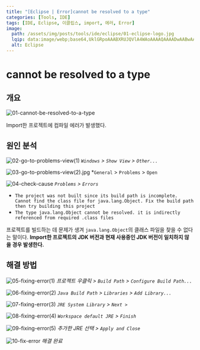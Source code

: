 ```yaml
---
title: "[Eclipse | Error]cannot be resolved to a type"
categories: [Tools, IDE]
tags: [IDE, Eclipse, 이클립스, import, 에러, Error]
image:
  path: /assets/img/posts/tools/ide/eclipse/01-eclipse-logo.jpg
  lqip: data:image/webp;base64,UklGRpoAAABXRUJQVlA4WAoAAAAQAAAADwAABwAAQUxQSDIAAAARL0AmbZurmr57yyIiqE8oiG0bejIYEQTgqiDA9vqnsUSI6H+oAERp2HZ65qP/VIAWAFZQOCBCAAAA8AEAnQEqEAAIAAVAfCWkAALp8sF8rgRgAP7o9FDvMCkMde9PK7euH5M1m6VWoDXf2FkP3BqV0ZYbO6NA/VFIAAAA
  alt: Eclipse
---
```


# cannot be resolved to a type

## 개요

![01-cannot-be-resolved-to-a-type](/assets/img/posts/tools/ide/eclipse/error/cannot-be-resolved-to-a-type/01-cannot-be-resolved-to-a-type.jpg)

Import한 프로젝트에 컴파일 에러가 발생했다.

## 원인 분석

![02-go-to-problems-view(1)](/assets/img/posts/tools/ide/eclipse/error/cannot-be-resolved-to-a-type/02-go-to-problems-view(1).jpg)
*`Windows` > `Show View` > `Other...`*

![03-go-to-problems-view(2).jpg](/assets/img/posts/tools/ide/eclipse/error/cannot-be-resolved-to-a-type/03-go-to-problems-view(2).jpg)
*`General` > `Problems` > `Open`

![04-check-cause](/assets/img/posts/tools/ide/eclipse/error/cannot-be-resolved-to-a-type/04-check-cause.jpg)
*`Problems` > `Errors`*

- `The project was not built since its build path is incomplete. Cannot find the class file for java.lang.Object. Fix the build path then try building this project`
- `The type java.lang.Object cannot be resolved. it is indirectly referenced from required .class files`

프로젝트를 빌드하는 데 문제가 생겨 `java.lang.Object`의 클래스 파일을 찾을 수 없다는 말이다. **Import한 프로젝트의 JDK 버전과 현재 사용중인 JDK 버전이 일치하지 않을 경우 발생한다.**

## 해결 방법

![05-fixing-error(1)](/assets/img/posts/tools/ide/eclipse/error/cannot-be-resolved-to-a-type/05-fixing-error(1).jpg)
*프로젝트 우클릭 > `Build Path` > `Configure Build Path...`*

![06-fixing-error(2)](/assets/img/posts/tools/ide/eclipse/error/cannot-be-resolved-to-a-type/06-fixing-error(2).jpg)
*`Java Build Path` > `Libraries` > `Add Library...`*

![07-fixing-error(3)](/assets/img/posts/tools/ide/eclipse/error/cannot-be-resolved-to-a-type/07-fixing-error(3).jpg)
*`JRE System Library` > `Next >`*

![08-fixing-error(4)](/assets/img/posts/tools/ide/eclipse/error/cannot-be-resolved-to-a-type/08-fixing-error(4).jpg)
*`Workspace default JRE` > `Finish`*

![09-fixing-error(5)](/assets/img/posts/tools/ide/eclipse/error/cannot-be-resolved-to-a-type/09-fixing-error(5).jpg)
*추가한 JRE 선택 > `Apply and Close`*

![10-fix-error](/assets/img/posts/tools/ide/eclipse/error/cannot-be-resolved-to-a-type/10-fix-error.jpg)
*해결 완료*
